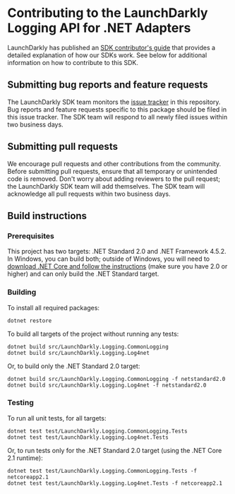 # Contributing to the LaunchDarkly Logging API for .NET Adapters

LaunchDarkly has published an [SDK contributor's guide](https://docs.launchdarkly.com/docs/sdk-contributors-guide) that provides a detailed explanation of how our SDKs work. See below for additional information on how to contribute to this SDK.

## Submitting bug reports and feature requests

The LaunchDarkly SDK team monitors the [issue tracker](https://github.com/launchdarkly/dotnet-logging-adapters/issues) in this repository. Bug reports and feature requests specific to this package should be filed in this issue tracker. The SDK team will respond to all newly filed issues within two business days.
 
## Submitting pull requests
 
We encourage pull requests and other contributions from the community. Before submitting pull requests, ensure that all temporary or unintended code is removed. Don't worry about adding reviewers to the pull request; the LaunchDarkly SDK team will add themselves. The SDK team will acknowledge all pull requests within two business days.
 
## Build instructions
 
### Prerequisites

This project has two targets: .NET Standard 2.0 and .NET Framework 4.5.2. In Windows, you can build both; outside of Windows, you will need to [download .NET Core and follow the instructions](https://dotnet.microsoft.com/download) (make sure you have 2.0 or higher) and can only build the .NET Standard target.
 
### Building
 
To install all required packages:

```
dotnet restore
```

To build all targets of the project without running any tests:

```
dotnet build src/LaunchDarkly.Logging.CommonLogging
dotnet build src/LaunchDarkly.Logging.Log4net
```

Or, to build only the .NET Standard 2.0 target:

```
dotnet build src/LaunchDarkly.Logging.CommonLogging -f netstandard2.0
dotnet build src/LaunchDarkly.Logging.Log4net -f netstandard2.0
```
 
### Testing
 
To run all unit tests, for all targets:

```
dotnet test test/LaunchDarkly.Logging.CommonLogging.Tests
dotnet test test/LaunchDarkly.Logging.Log4net.Tests
```

Or, to run tests only for the .NET Standard 2.0 target (using the .NET Core 2.1 runtime):

```
dotnet test test/LaunchDarkly.Logging.CommonLogging.Tests -f netcoreapp2.1
dotnet test test/LaunchDarkly.Logging.Log4net.Tests -f netcoreapp2.1
```
